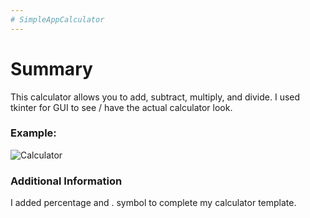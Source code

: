 ```yaml
---
# SimpleAppCalculator
---
```

# Summary 
This calculator allows you to add, subtract, multiply, and divide. I used tkinter for GUI to see / have the actual calculator look.  
### Example:
![Calculator](https://github.com/elleee07/SimpleAppCalculator/assets/130200986/f874dfe1-3cc3-4d5f-99f8-d301f9137a1c)
### Additional Information
I added percentage and . symbol to complete my calculator template. 
